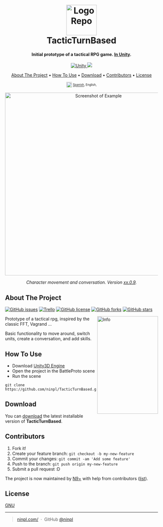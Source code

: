 
<h1 align="center">
  <br>
    <a href="https://github.com/ninpl/TacticTurnBased"><img src="https://github.com/ninpl/TacticTurnBased/blob/master/res/logo.png?raw=true" alt="LogoRepo" width="100"></a>
  <br>
  TacticTurnBased
  <br>
</h1>

<h4 align="center">Initial prototype of a tactical RPG game. <a href="https://unity.com/" target="_blank">In Unity</a>.</h4>

<p align="center">
  <a href="https://unity.com/">
    <img src="https://img.shields.io/badge/Unity-2019.4.8f1-brightgreen"
         alt="Unity">
  </a>
  <a href="https://docs.unity3d.com/2019.1/Documentation/Manual/dotnetProfileSupport.html">
    <img src="https://img.shields.io/badge/.NET-4.x-blue">
  </a>
</p>

<p align="center">
  <a href="#about-the-project">About The Project</a> •
  <a href="#how-to-use">How To Use</a> •
  <a href="#download">Download</a> •
  <a href="#contributors">Contributors</a> •
  <a href="#license">License</a>
</p>
<p align="center">
<sup> <!-- Languages -->
      <img src="https://github.com/ninpl/TacticTurnBased/blob/master/res/languageicon-36.png?raw=true" width="18" height="18">
      <sup>
            <a href="https://github.com/ninpl/TacticTurnBased">Spanish</a>,
            English,
      </sup>
</sup>
</p>

<p align="center"><img src="https://github.com/ninpl/TacticTurnBased/blob/master/res/fondo.gif?raw=true" width=600 alt="Screenshot of Example"></p>

<p align="center"><em>Character movement and conversation. Version <a href="https://semver.org/">xx.0.9</a>.</em></p>

## About The Project

[![GitHub issues](https://img.shields.io/github/issues/MoonAntonio/Proto-Tactic.svg)](https://github.com/MoonAntonio/Proto-Tactic/issues)
[![Trello](https://img.shields.io/badge/Trello-OFF-red.svg)](https://github.com/MoonAntonio/Proto-Tactic)
[![GitHub license](https://img.shields.io/badge/license-AGPL-blue.svg)](https://raw.githubusercontent.com/MoonAntonio/Proto-Tactic/master/LICENSE)
[![GitHub forks](https://img.shields.io/github/forks/MoonAntonio/Proto-Tactic.svg)](https://github.com/MoonAntonio/Proto-Tactic/network)
[![GitHub stars](https://img.shields.io/github/stars/MoonAntonio/Proto-Tactic.svg)](https://github.com/MoonAntonio/Proto-Tactic/stargazers)

<img src="https://github.com/ninpl/TacticTurnBased/blob/master/res/info.png?raw=true" align="right"
     alt="Info" width="200" height="320">
     
Prototype of a tactical rpg, inspired by the classic FFT, Vagrand ...

Basic functionality to move around, switch units, create a conversation, and add skills.

## How To Use

* Download [Unity3D Engine][99]
* Open the project in the BattleProto scene
* Run the scene

```
git clone https://github.com/ninpl/TacticTurnBased.git
```
  
## Download

You can [download](https://github.com/ninpl/TacticTurnBased/releases/tag/1.0.0) the latest installable version of **TacticTurnBased**.
  
## Contributors

1. Fork it!
2. Create your feature branch: `git checkout -b my-new-feature`
3. Commit your changes: `git commit -am 'Add some feature'`
4. Push to the branch: `git push origin my-new-feature`
5. Submit a pull request :D

The project is now maintained by [N9+](https://github.com/ninpl) with help from contributors ([list](https://github.com/ninpl/TacticTurnBased/graphs/contributors)).


## License
[GNU](https://github.com/ninpl/TacticTurnBased/blob/master/LICENSE)

---

> [ninpl.com/](https://ninpl.com/) &nbsp;&middot;&nbsp;
> GitHub [@ninpl](https://github.com/ninpl) 

[99]: https://unity3d.com
